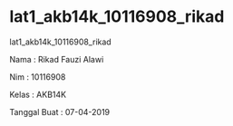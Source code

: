 # lat1_akb14k_10116908_rikad
lat1_akb14k_10116908_rikad

Nama : Rikad Fauzi Alawi

Nim : 10116908

Kelas : AKB14K

Tanggal Buat : 07-04-2019
